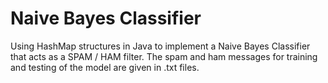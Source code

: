 # Naive Bayes Classifier

Using HashMap structures in Java to implement a Naive Bayes Classifier that acts as a SPAM / HAM filter. The spam and ham messages for training and testing of the model are given in .txt files.

